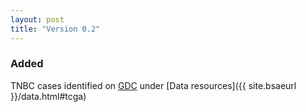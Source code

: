 ```yaml
---
layout: post
title: "Version 0.2"
---
```


### Added

TNBC cases identified on [GDC](https://portal.gdc.cancer.gov/) under
[Data resources]({{ site.bsaeurl }}/data.html#tcga)
